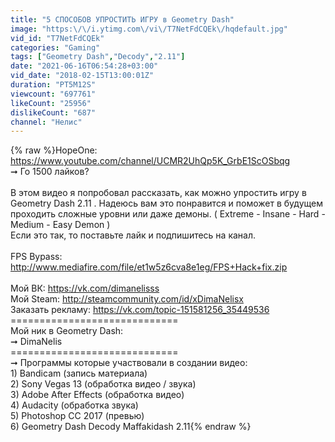 ```yaml
---
title: "5 СПОСОБОВ УПРОСТИТЬ ИГРУ в Geometry Dash"
image: "https:\/\/i.ytimg.com\/vi\/T7NetFdCQEk\/hqdefault.jpg"
vid_id: "T7NetFdCQEk"
categories: "Gaming"
tags: ["Geometry Dash","Decody","2.11"]
date: "2021-06-16T06:54:28+03:00"
vid_date: "2018-02-15T13:00:01Z"
duration: "PT5M12S"
viewcount: "697761"
likeCount: "25956"
dislikeCount: "687"
channel: "Нелис"
---
```

{% raw %}HopeOne: <br /><a rel="nofollow" target="blank" href="https://www.youtube.com/channel/UCMR2UhQp5K_GrbE1ScOSbqg">https://www.youtube.com/channel/UCMR2UhQp5K_GrbE1ScOSbqg</a><br />➞ Го 1500 лайков?<br /><br />В этом видео я попробовал рассказать, как можно упростить игру в Geometry Dash 2.11 . Надеюсь вам это понравится и поможет в будущем проходить сложные уровни или даже демоны. ( Extreme - Insane - Hard - Medium - Easy Demon )<br />Если это так, то поставьте лайк и подпишитесь на канал.<br /><br />FPS Bypass: <a rel="nofollow" target="blank" href="http://www.mediafire.com/file/et1w5z6cva8e1eg/FPS+Hack+fix.zip">http://www.mediafire.com/file/et1w5z6cva8e1eg/FPS+Hack+fix.zip</a><br /><br />Мой ВК: <a rel="nofollow" target="blank" href="https://vk.com/dimanelisss">https://vk.com/dimanelisss</a><br />Мой Steam: <a rel="nofollow" target="blank" href="http://steamcommunity.com/id/xDimaNelisx">http://steamcommunity.com/id/xDimaNelisx</a><br />Заказать рекламу: <a rel="nofollow" target="blank" href="https://vk.com/topic-151581256_35449536">https://vk.com/topic-151581256_35449536</a><br />=============================<br />Мой ник в Geometry Dash:<br />➞ DimaNelis<br />=============================<br />➞ Программы которые участвовали в создании видео:<br />1) Bandicam (запись материала)<br />2) Sony Vegas 13 (обработка видео / звука)<br />3) Adobe After Effects (обработка видео)<br />4) Audacity (обработка звука)<br />5) Photoshop CC 2017 (превью)<br />6) Geometry Dash Decody Maffakidash 2.11{% endraw %}
